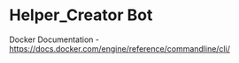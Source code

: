 # Helper_Creator Bot 
Docker Documentation - https://docs.docker.com/engine/reference/commandline/cli/

